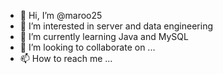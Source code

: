 - 👋 Hi, I’m @maroo25
- 👀 I’m interested in server and data engineering
- 🌱 I’m currently learning Java and MySQL
- 💞️ I’m looking to collaborate on ...
- 📫 How to reach me ...

<!---
maroo25/maroo25 is a ✨ special ✨ repository because its `README.md` (this file) appears on your GitHub profile.
You can click the Preview link to take a look at your changes.
--->
